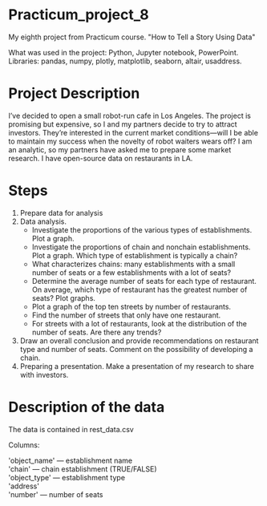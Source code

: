 # Practicum_project_8
 My eighth project from Practicum course. "How to Tell a Story Using Data"

 What was used in the project: Python, Jupyter notebook, PowerPoint. Libraries: pandas, numpy, plotly, matplotlib, seaborn, altair, usaddress.

# Project Description

I’ve decided to open a small robot-run cafe in Los Angeles. The project is promising but expensive, so I and my partners decide to try to attract investors. They’re interested in the current market conditions—will I be able to maintain my success when the novelty of robot waiters wears off?
I am an analytic, so my partners have asked me to prepare some market research. I have open-source data on restaurants in LA.

# Steps
1) Prepare data for analysis
2) Data analysis.<br/>
    - Investigate the proportions of the various types of establishments. Plot a graph.
    - Investigate the proportions of chain and nonchain establishments. Plot a graph. Which type of establishment is typically a chain?
    - What characterizes chains: many establishments with a small number of seats or a few establishments with a lot of seats?
    - Determine the average number of seats for each type of restaurant. On average, which type of restaurant has the greatest number of seats? Plot graphs.
    - Plot a graph of the top ten streets by number of restaurants.
    - Find the number of streets that only have one restaurant.
    - For streets with a lot of restaurants, look at the distribution of the number of seats. Are there any trends?
3) Draw an overall conclusion and provide recommendations on restaurant type and number of seats. Comment on the possibility of developing a chain.
4) Preparing a presentation. Make a presentation of my research to share with investors.

# Description of the data

The data is contained in rest_data.csv

Columns:

'object_name' — establishment name<br/>
'chain' — chain establishment (TRUE/FALSE)<br/>
'object_type' — establishment type<br/>
'address'<br/>
'number' — number of seats
